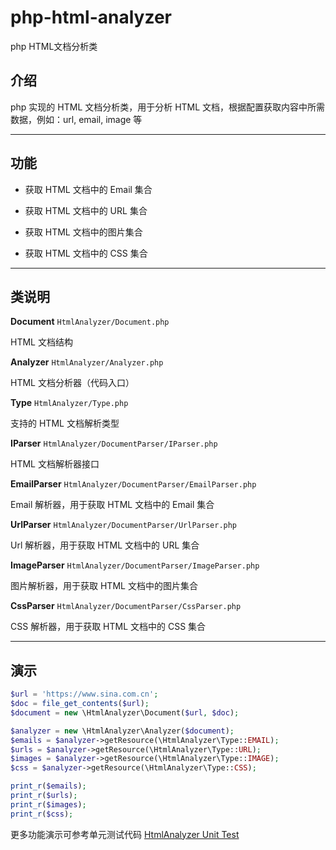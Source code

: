 # php-html-analyzer

php HTML文档分析类

## 介绍

php 实现的 HTML 文档分析类，用于分析 HTML 文档，根据配置获取内容中所需数据，例如：url, email, image 等

---

## 功能

- 获取 HTML 文档中的 Email 集合

- 获取 HTML 文档中的 URL 集合

- 获取 HTML 文档中的图片集合

- 获取 HTML 文档中的 CSS 集合

---

## 类说明

**Document** `HtmlAnalyzer/Document.php`

HTML 文档结构

**Analyzer** `HtmlAnalyzer/Analyzer.php`

HTML 文档分析器（代码入口）

**Type** `HtmlAnalyzer/Type.php`

支持的 HTML 文档解析类型

**IParser** `HtmlAnalyzer/DocumentParser/IParser.php`

HTML 文档解析器接口

**EmailParser** `HtmlAnalyzer/DocumentParser/EmailParser.php`

Email 解析器，用于获取 HTML 文档中的 Email 集合

**UrlParser** `HtmlAnalyzer/DocumentParser/UrlParser.php`

Url 解析器，用于获取 HTML 文档中的 URL 集合

**ImageParser** `HtmlAnalyzer/DocumentParser/ImageParser.php`

图片解析器，用于获取 HTML 文档中的图片集合

**CssParser** `HtmlAnalyzer/DocumentParser/CssParser.php`

CSS 解析器，用于获取 HTML 文档中的 CSS 集合

---

## 演示

```php
$url = 'https://www.sina.com.cn';
$doc = file_get_contents($url);
$document = new \HtmlAnalyzer\Document($url, $doc);

$analyzer = new \HtmlAnalyzer\Analyzer($document);
$emails = $analyzer->getResource(\HtmlAnalyzer\Type::EMAIL);
$urls = $analyzer->getResource(\HtmlAnalyzer\Type::URL);
$images = $analyzer->getResource(\HtmlAnalyzer\Type::IMAGE);
$css = $analyzer->getResource(\HtmlAnalyzer\Type::CSS);

print_r($emails);
print_r($urls);
print_r($images);
print_r($css);
```

更多功能演示可参考单元测试代码 [HtmlAnalyzer Unit Test](<https://github.com/xfdipzone/php-program/tree/master/tests/HtmlAnalyzer>)
